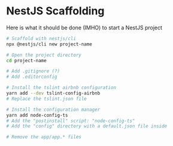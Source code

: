 # NestJS Scaffolding

Here is what it should be done (IMHO) to start a NestJS project

```bash
# Scaffold with nestjs/cli
npx @nestjs/cli new project-name

# Open the project directory
cd project-name

# Add .gitignore (?)
# Add .editorconfig

# Install the tslint airbnb configuration
yarn add --dev tslint-config-airbnb
# Replace the tslint.json file

# Install the configuration manager
yarn add node-config-ts
# Add the "postinstall" script: "node-config-ts"
# Add the "config" directory with a default.json file inside

# Remove the app/app.* files
```
